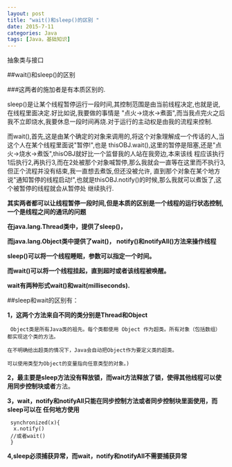 ```yaml
---
layout: post
title: "wait()和sleep()的区别 "
date: 2015-7-11
categories: Java
tags: [Java，基础知识]
---
```

抽象类与接口 

<!-- more -->

##wait()和sleep()的区别

###这两者的施加者是有本质区别的. 

sleep()是让某个线程暂停运行一段时间,其控制范围是由当前线程决定,也就是说,在线程里面决定.好比如说,我要做的事情是 "点火->烧水->煮面",而当我点完火之后我不立即烧水,我要休息一段时间再烧.对于运行的主动权是由我的流程来控制.

而wait(),首先,这是由某个确定的对象来调用的,将这个对象理解成一个传话的人,当这个人在某个线程里面说"暂停!",也是 thisOBJ.wait(),这里的暂停是阻塞,还是"点火->烧水->煮饭",thisOBJ就好比一个监督我的人站在我旁边,本来该线 程应该执行1后执行2,再执行3,而在2处被那个对象喊暂停,那么我就会一直等在这里而不执行3,但正个流程并没有结束,我一直想去煮饭,但还没被允许, 直到那个对象在某个地方说"通知暂停的线程启动!",也就是thisOBJ.notify()的时候,那么我就可以煮饭了,这个被暂停的线程就会从暂停处 继续执行.


**其实两者都可以让线程暂停一段时间,但是本质的区别是一个线程的运行状态控制,一个是线程之间的通讯的问题**

**在java.lang.Thread类中，提供了sleep()，**

**而java.lang.Object类中提供了wait()， notify()和notifyAll()方法来操作线程**

**sleep()可以将一个线程睡眠，参数可以指定一个时间。**

**而wait()可以将一个线程挂起，直到超时或者该线程被唤醒。**

**wait有两种形式wait()和wait(milliseconds).**

##sleep和wait的区别有：

  **1，这两个方法来自不同的类分别是Thread和Object**

     Object类是所有Java类的祖先。每个类都使用 Object 作为超类。所有对象（包括数组）都实现这个类的方法。

    在不明确给出超类的情况下，Java会自动把Object作为要定义类的超类。

    可以使用类型为Object的变量指向任意类型的对象。)

   **2，最主要是sleep方法没有释放锁，而wait方法释放了锁，使得其他线程可以使用同步控制块或者**方法。

  **3，wait，notify和notifyAll只能在同步控制方法或者同步控制块里面使用，而sleep可以在
   任何地方使用**

     synchronized(x){
      x.notify()
     //或者wait()
     }

   **4,sleep必须捕获异常，而wait，notify和notifyAll不需要捕获异常**